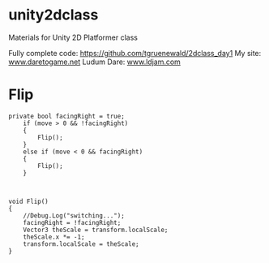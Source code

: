 # unity2dclass
Materials for Unity 2D Platformer class

Fully complete code:  https://github.com/tgruenewald/2dclass_day1
My site:  www.daretogame.net
Ludum Dare:  www.ldjam.com   


# Flip


	private bool facingRight = true;
		if (move > 0 && !facingRight)
        {
            Flip();
        }
        else if (move < 0 && facingRight)
        {
            Flip();
        }



    void Flip()
    {
        //Debug.Log("switching...");
        facingRight = !facingRight;
        Vector3 theScale = transform.localScale;
        theScale.x *= -1;
        transform.localScale = theScale;
    }	
